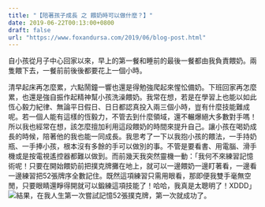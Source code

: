 ```yaml
---
title: "【陪著孩子成長 之 餵奶時可以做什麼？】"
date: 2019-06-22T00:13:00+0800
draft: false
url: "https://www.foxandursa.com/2019/06/blog-post.html"
---
```


自小孩從月子中心回家以來，早上的第一餐和睡前的最後一餐都由我負責餵奶。兩隻餵下去，一餐前前後後都要花上一個小時。

清早起床再怎麼累，六點鬧鐘一響也還是得勉強爬起來惺忪備奶。下班回家再怎麼累，也還是強自振作起精神幫小孩洗澡餵奶。我常在想，若是在學習上也能以如此恆心毅力紀律、無論平日假日、日日都認真投入兩三個小時，豈有什麼技能難成呢。若一個人能有這樣的恆毅力，不管去到什麼領域，還不輾爆絕大多數對手嗎！所以我也經常在想，該怎麼擅加利用這段餵奶的時間來提升自己。讓小孩在喝奶成長的時候，陪著他的我也能一同成長。我思考了一下以我抱小孩的餵法，一手持奶瓶、一手捧小孩，根本沒有多餘的手可以做別的事。不管是要看書、用電腦、滑手機或是按電視遙控器都難以做到。而前幾天我突然靈機一動：「我何不來練習記憶術呢！只要在開始餵奶前把撲克牌攤在地上，就可以一邊餵奶一邊盯著看，一邊看一邊練習把52張牌序全數記住。既然這項練習只需用眼看，那即便我雙手毫無空閒，只要眼睛還睜得開就可以鍛練這項技能了！哈哈，我真是太聰明了！XDDD」
![]($https://blogger.googleusercontent.com/img/b/R29vZ2xl/AVvXsEhPl0FTLMHNmAyM4DF2vY0y6QAvJK6eS0hCdJo2C-ELLZM7uJfnfeOo84LBNonQLY2JXsSygwm27VTmvGvzOoK31pmyQbiycLtU9Th-VmqYMxnvyP-rGDrr6uMth7JkE65YUKzRZxPZqQE/w400-h300/?authuser=0)結果，在我人生第一次嘗試記憶52張撲克牌，第一次就成功了。


